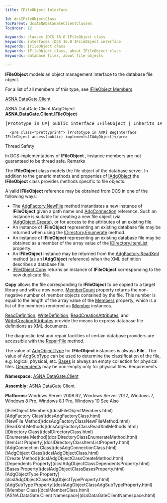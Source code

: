 ```yaml
---
title: IFileObject Interface

Id: dcsIFileObjectClass
TocParent: dcsASNADataGateClientClasses
TocOrder: 12

keywords: classes [DCS 16.0 IFileObject class
keywords: interfaces [DCS 16.0 IFileObject interface
keywords: IFileObject class
keywords: IFileObject class, about IFileObject class
keywords: database files, about file objects

---
```


<span> **IFileObject** </span> models an object management interface to the database file object. 

For a list of all members of this type, see [IFileObject Members](dcsIFileObjectMembers.html).

[ASNA.DataGate.Client](dcsDataGateClientNamespace.html) 

ASNA.DataGate.Client.IAdgObject<br /> **ASNA.DataGate.Client.<span>IFileObject</span>** 
<pre class="prettyprint">
[Prototype in C#] public interface IFileObject | Inherits IAdgObject</pre>
      <pre class="prettyprint"> [Prototype in AVR] BegInterface IFileObject access(public) implements(IAdgObject)</pre>

Thread Safety

In DCS implementations of **IFileObject** , instance members are not guaranteed to be thread safe.
Remarks

The **IFileObject** class models the file object of the database server. In addition to the generic methods and properties of [ IAdgObject](dcsIAdgObjectClass.html) the **IFileObject** class provides methods specific to file objects. 

A valid **IFileObject** reference may be obtained from DCS in one of the following ways:

- The [AdgFactory.NewFile](dcsAdgFactoryClassNewFileMethod.html) method instantiates a new instance of **IFileObject** given a path name and [AdgConnection](dcsAdgConnectionClass.html) reference. Such an instance is suitable for creating a new file object (via [ IAdgObject.Create](dcsIAdgObjectClassCreateMethod.html)), or for access to the attributes of an existing file.
- An instance of **IFileObject** representing an existing database file may be returned when using the [ IDirectory.Enumerate](dcsIDirectoryClassEnumerateMethod.html) method.
- An instance of **IFileObject** representing an existing database file may be obtained as a member of the array value of the [ IDirectory.ItemList](dcsIDirectoryClassItemListProperty.html) property.
- An **IFileObject** instance may be returned from the [ AdgFactory.ReadXml](dcsAdgFactoryClassReadXmlMethods.html) method (as an **IAdgObject** reference) when the XML definition describes a database file.
- [IFileObject.Copy](dcsIFileObjectClassCopyMethod.html) returns an instance of **IFileObject** corresponding to the new duplicate file.

**Copy** allows the file corresponding to **IFileObject** to be copied to a target library and with a new name. [ MemberCount](dcsIFileObjectClassMemberCountProperty.html) property returns the non-negative number of member objects contained by the file. This number is equal to the length of the array value of the [Members](dcsIFileObjectClassMembersProperty.html) property, which is a list of the members rendered as [IMember](dcsIMemberClass.html) instances.

[ReadDefinition](dcsIFileObjectClassReadDefinitionMethod.html), [ WriteDefinition](dcsIFileObjectClassWriteDefinitionMethod.html), [ ReadCreationAttributes](dcsIFileObjectClassReadCreationAttributesMethod.html), and [ WriteCreationAttributes](dcsIFileObjectClassWriteCreationAttributesMethod.html) provide the means to express database file definitions as XML documents.

The diagnostic test and repair facilities of certain database providers are accessible with the [RepairFile](dcsIFileObjectClassRepairFileMethod.html) method.

The value of [AdgObjectType](dcsIAdgObjectClassAdgObjectTypeProperty.html) for **IFileObject** instances is always **File** . The value of [AdgSubType](dcsIAdgObjectClassAdgSubTypeProperty.html) can be used to determine the classification of the file, e.g. logical, physical, etc. [Bases](dcsIAdgObjectClassBasesProperty.html) is always an empty collection for physical files. [Dependents](dcsIAdgObjectClassDependentsProperty.html) may be non-empty only for physical files.
Requirements

**Namespace:** [ASNA.DataGate.Client](dcsDataGateClientNamespace.html) 

**Assembly:** ASNA DataGate Client

**Platforms:** Windows Server 2008 R2, Windows Server 2012, Windows 7, Windows 8 Pro, Windows 8.1 Pro, Windows 10
See Also

<dl />
      [IFileObject Members](dcsIFileObjectMembers.html)
      <br />
      [AdgFactory Class](dcsAdgFactoryClass.html)
      <br />
      [NewFile Method](dcsAdgFactoryClassNewFileMethod.html)
      <br />
      [ReadXml Methods](dcsAdgFactoryClassReadXmlMethods.html)
      <br />
      [IDirectory Class](dcsIDirectoryClass.html)
      <br />
      [Enumerate Method](dcsIDirectoryClassEnumerateMethod.html)
      <br />
      [ItemList Property](dcsIDirectoryClassItemListProperty.html)
      <br />
      [AdgConnection Class](dcsAdgConnectionClass.html)
      <br />
      [IAdgObject Class](dcsIAdgObjectClass.html)
      <br />
      [Create Method](dcsIAdgObjectClassCreateMethod.html)
      <br />
      [Dependents Property](dcsIAdgObjectClassDependentsProperty.html)
      <br />
      [Bases Property](dcsIAdgObjectClassBasesProperty.html)
      <br />
      [AdgObjectType Property](dcsIAdgObjectClassAdgObjectTypeProperty.html)
      <br />
      [AdgSubType Property](dcsIAdgObjectClassAdgSubTypeProperty.html)
      <br />
      [IMember Class](dcsIMemberClass.html)
      <br />
      [ASNA.DataGate.Client Namespace](dcsDataGateClientNamespace.html)

